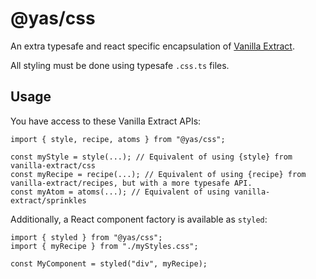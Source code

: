# @yas/css

An extra typesafe and react specific encapsulation of [Vanilla Extract](https://vanilla-extract.style).

All styling must be done using typesafe `.css.ts` files.

## Usage

You have access to these Vanilla Extract APIs:

```tsx
import { style, recipe, atoms } from "@yas/css";

const myStyle = style(...); // Equivalent of using {style} from vanilla-extract/css
const myRecipe = recipe(...); // Equivalent of using {recipe} from vanilla-extract/recipes, but with a more typesafe API.
const myAtom = atoms(...); // Equivalent of using vanilla-extract/sprinkles
```

Additionally, a React component factory is available as `styled`:

```tsx
import { styled } from "@yas/css";
import { myRecipe } from "./myStyles.css";

const MyComponent = styled("div", myRecipe);
```
